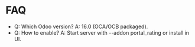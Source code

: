 # FAQ

- Q: Which Odoo version? A: 16.0 (OCA/OCB packaged).
- Q: How to enable? A: Start server with --addon portal_rating or install in UI.

